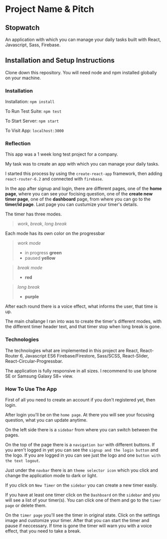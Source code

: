# **Project Name & Pitch**

## Stopwatch

An application with which you can manage your daily tasks built with React, Javascript, Sass, Firebase.

## **Installation and Setup Instructions**

Clone down this repository. You will need node and npm installed globally on your machine.

### Installation

Installation: 
`npm install`

To Run Test Suite:
`npm test`

To Start Server:
`npm start`

To Visit App:
`localhost:3000`

### **Reflection**

This app was a 1 week long test project for a company.

My task was to create an app with which you can manage your daily tasks.

I started this process by using the `create-react-app` framework, then adding `react-router-6.2` and connected with `firebase`.

In the app after signup and login, there are different pages, one of the **home page**, where you can see your focising question, one of the **create new timer page**, one of the **dashboard** page, from where you can go to the **timer/id page**. Last page you can custumize your timer's details. 

The timer has three modes.
> *work*,
*break*,
> *long break*

Each mode has its own color on the progressbar

> *work mode*
> * in progress **green**
> * paused **yellow**

> *break mode*
> * **red**

> *long break*
> * **purple**

After each round there is a voice effect, what informs the user, that time is up.

The main challange I ran into was to create the timer's different modes, with the different timer header text, and that timer stop when long break is gone.

### **Technologies**

The technologies what are implemented in this project are React, React-Router 6, Javascript ES6 Firebase/Firestore, Sass/SCSS, React-Slider, React-Circular-Progressbar.

The application is fully responsive in all sizes.
I recommend to use Iphone SE or Samsung Galaxy S8+ view.


### **How To Use The App**

First of all you need to create an account if you don't registered yet, then login.

After login you'll be on the `home page`. At there you will see your focusing question, what you can update anytime.

On the left side there is a `sidebar` from where you can switch between the pages.

On the top of the page there is a `navigation bar` with different buttons. If you aren't logged in yet you can see the `signup and the login button` and the logo. If you are logged in you can see just the logo and one `button with the text logout`.

Just under the `navbar` there is an `theme selector icon` which you click and change the application mode to dark or light.

If you click on `New Timer` on the `sidebar` you can create a new timer easily.

If you have at least one timer click on the `Dashboard` on the `sidebar` and you will see a list of your timer(s). You can click one of them and go to the `timer page` or delete them.

On the `timer page` you'll see the timer in original state. Click on the settings image and customize your timer. After that you can start the timer and pause if neccessary. If time is gone the timer will warn you with a voice effect, that you need to take a break.